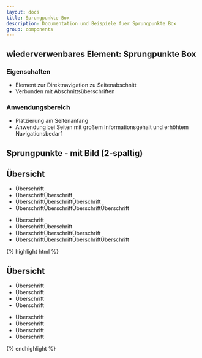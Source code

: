 ```yaml
---
layout: docs
title: Sprungpunkte Box
description: Documentation und Beispiele fuer Sprungpunkte Box
group: components
---
```


## wiederverwenbares Element: Sprungpunkte Box
### Eigenschaften
* Element zur Direktnavigation zu Seitenabschnitt
* Verbunden mit Abschnittsüberschriften

### Anwendungsbereich
* Platzierung am Seitenanfang
* Anwendung bei Seiten mit großem Informationsgehalt und erhöhtem Navigationsbedarf

<!-- Sprungpunkte -->
<section>
  <h1>Sprungpunkte - mit Bild (2-spaltig)</h1>
    <section class="element-wrapper anchorbox-blue">
    <div class="container">
      <div class="row">
        <div class="anchorbox-body-single-wrapper">
          <div class="row">
            <div class="header-title">
              <h2>
                <span class="spantitle">Übersicht</span>
              </h2>
            </div>
          </div>
          <div class="row">
            <div class="col-xs-12 col-sm-6">
              <div class="body-content">
                <ul>
                  <li>Überschrift</li>
                  <li>ÜberschriftÜberschrift</li>
                  <li>ÜberschriftÜberschriftÜberschrift</li>
                  <li>ÜberschriftÜberschriftÜberschriftÜberschrift</li>
                </ul>
              </div>
            </div>
            <div class="col-xs-12 col-sm-6">
              <div class="body-content">
                <ul>
                  <li>Überschrift</li>
                  <li>ÜberschriftÜberschrift</li>
                  <li>ÜberschriftÜberschriftÜberschrift</li>
                  <li>ÜberschriftÜberschriftÜberschriftÜberschrift</li>
                </ul>
              </div>
            </div>
          </div>
        </div>
      </div>
    </div>
  </section>
  {% highlight html %}
  <section class="element-wrapper anchorbox-blue">
    <div class="container">
      <div class="row">
        <div class="anchorbox-body-single-wrapper">
          <div class="row">
            <div class="header-title">
              <h2>
                <span class="spantitle">Übersicht</span>
              </h2>
            </div>
          </div>
          <div class="row">
            <div class="col-xs-12 col-sm-6">
              <div class="body-content">
                <ul>
                  <li>Überschrift</li>
                  <li>Überschrift</li>
                  <li>Überschrift</li>
                  <li>Überschrift</li>
                </ul>
              </div>
            </div>
            <div class="col-xs-12 col-sm-6">
              <div class="body-content">
                <ul>
                  <li>Überschrift</li>
                  <li>Überschrift</li>
                  <li>Überschrift</li>
                  <li>Überschrift</li>
                </ul>
              </div>
            </div>
          </div>
        </div>
      </div>
    </div>
  </section>
  {% endhighlight %}
</section>

